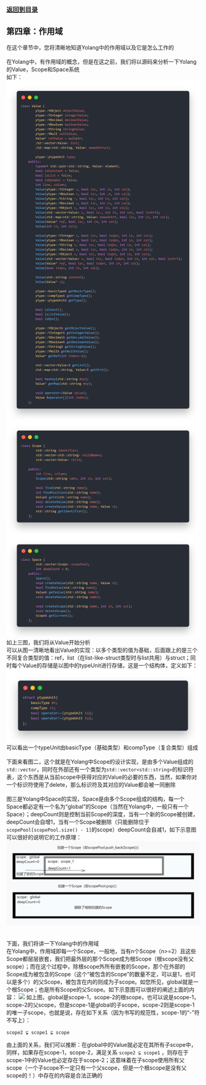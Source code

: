 ### [返回到目录](content.md)
## 第四章：作用域
在这个章节中，您将清晰地知道Yolang中的作用域以及它是怎么工作的\
\
在Yolang中，有作用域的概念，但是在这之前，我们将以源码来分析一下Yolang的Value，Scope和Space系统\
如下：
![](img/value.png)\
![](img/scope.png)\
![](img/space.png)
如上三图，我们将从Value开始分析\
可以从图一清晰地看出Value的实现：以多个类型的值为基础，后面跟上的是三个不同复合类型的值：ref，list（在list-like-struct类型时与list共用）与struct；同时每个Value的存储是以图中的typeUnit进行存储，这是一个结构体，定义如下：
![](img/type.png)
可以看出一个typeUnit由basicType（基础类型）和compType（复合类型）组成\
\
下面来看图二，这个就是在Yolang中Scope的设计实现，是由多个Value组成的`std::vector`，同时在外部还有一个类型为`std::vector<std::string>`的标识符表，这个东西是从当前scope中获得对应的Value的必要的东西，当然，如果你对一个标识符使用了delete，那么标识符及其对应的Value都会被一同删除\
\
图三是Yolang中Space的实现，Space是由多个Scope组成的结构，每一个Space都必定有一个名为“global”的Scope（当然在Yolang中，一般只有一个Space）；deepCount则是控制当前Scope的深度，当有一个新的Scope被创建，deepCount会自增1，当有一个Scope被删除（只能删除位于`scopePool[scopePool.size() - 1]`的scope）deepCount会自减1，如下示意图可以很好的说明它的工作原理：
![](img/space_creates_deletes.png)\
\
\
下面，我们将讲一下Yolang中的作用域\
在Yolang中，作用域即每一个Scope，一般地，当有n个Scope（n>=2）且这些Scope都层层嵌套，我们把最外层的那个Scope成为根Scope（根scope没有父scope）；而在这个过程中，除根scope外所有嵌套的Scope，那个在外部的Scope成为被包含的Scope（这个“被包含的Scope”的数量不定，可以是1，也可以是多个）的父Scope，被包含在内的则成为子scope。如您所见，global就是一个根Scope；也是所有Scope的父Scope。如下示意图可以很好的阐述上面的内容：
![](img/scope_relation.png)
如上图，global是scope-1，scope-2的根scope，也可以说是scope-1，scope-2的父scope，但是scope-1是global的子scope，scope-2则是scope-1的唯一子scope，也就是说，存在如下关系（因为书写的规范性，scope-1的“-”符不写上）：
```
scope2 ⊊ scope1 ⊊ scope
```
由上面的关系，我们可以推断：在global中的Value就必定在其所有子scope中，同样，如果存在scope-1，scope-2，满足关系 `scope2 ⊊ scope1` ，则存在于scope-1中的Value也必定存在于scope-2；这意味着在子scope使用所有父scope（一个子scope不一定只有一个父scope，但是一个根scope是没有父scope的！）中存在的内容是合法正确的